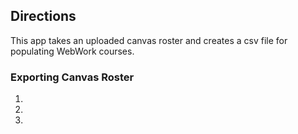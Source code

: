 ## Directions

This app takes an uploaded canvas roster and creates a csv file for populating WebWork courses.

### Exporting Canvas Roster
1.
2.
3.
